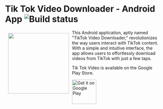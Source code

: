 # Tik Tok Video Downloader - Android App ![Build status](https://github.com/wallabag/android-app/workflows/CI/badge.svg?branch=master)

<img src="https://i.ibb.co/5hK2h4H/savetiklogo-1.png" align="left"
width="200" hspace="10" vspace="10">

This Android application, aptly named "TikTok Video Downloader," revolutionizes the way users interact with TikTok content. With a simple and intuitive interface, the app allows users to effortlessly download videos from TikTok with just a few taps.

Tik Tok Video is available on the Google Play Store.

<p align="left">
<a href="https://play.google.com/store/apps/details?id=fr.gaulupeau.apps.InThePoche">
    <img alt="Get it on Google Play"
        height="80"
        src="https://play.google.com/intl/en_us/badges/images/generic/en_badge_web_generic.png" />
</a>  
